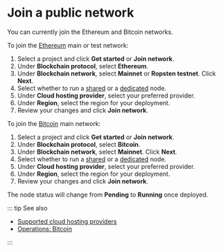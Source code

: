 # Join a public network

You can currently join the Ethereum and Bitcoin networks.

To join the [Ethereum](/blockchains/ethereum) main or test network:

1. Select a project and click **Get started** or **Join network**.
1. Under **Blockchain protocol**, select **Ethereum**.
1. Under **Blockchain network**, select **Mainnet** or **Ropsten testnet**. Click **Next**.
1. Select whether to run a [shared](/glossary/shared-node) or a [dedicated](/glossary/dedicated-node) node.
1. Under **Cloud hosting provider**, select your preferred provider.
1. Under **Region**, select the region for your deployment.
1. Review your changes and click **Join network**.

To join the [Bitcoin](/blockchains/bitcoin) main network:

1. Select a project and click **Get started** or **Join network**.
1. Under **Blockchain protocol**, select **Bitcoin**.
1. Under **Blockchain network**, select **Mainnet**. Click **Next**.
1. Select whether to run a [shared](/glossary/shared-node) or a [dedicated](/glossary/dedicated-node) node.
1. Under **Cloud hosting provider**, select your preferred provider.
1. Under **Region**, select the region for your deployment.
1. Review your changes and click **Join network**.

The node status will change from **Pending** to **Running** once deployed.

::: tip See also

* [Supported cloud hosting providers](/platform/supported-cloud-hosting-providers)
* [Operations: Bitcoin](/operations/bitcoin/)

:::
